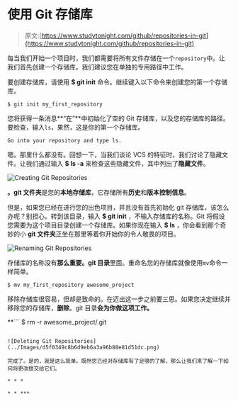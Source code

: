# 使用 Git 存储库

> 原文:[https://www.studytonight.com/github/repositories-in-git](https://www.studytonight.com/github/repositories-in-git)

每当我们开始一个项目时，我们都需要将所有文件存储在一个`repository`中。让我们首先创建一个存储库。我们建议您在单独的专用路径中工作。

要创建存储库，请使用 **$ git init** 命令。继续键入以下命令来创建您的第一个存储库。

```
$ git init my_first_repository
```

您将获得一条消息**“在”**中初始化了空的 Git 存储库，以及您的存储库的路径。要检查，输入`ls`，果然，这是你的第一个存储库。

```
Go into your repository and type ls.
```

嗯。那里什么都没有。回想一下，当我们谈论 VCS 的特征时，我们讨论了隐藏文件。让我们通过输入 **$ ls -a** 来检查这些隐藏文件，其中列出了**隐藏文件**。

![Creating Git Repositories](../Images/1cd1d2efe04cd5c91c4b5019ec840a05.png)

**。git 文件夹**是您的**本地存储库**，它存储所有**历史**和**版本控制信息**。

但是，如果您已经在进行您的出色项目，并且没有首先初始化 git 存储库，该怎么办呢？别担心。转到该目录，输入 **$ git init** ，不输入存储库的名称。Git 将假设您需要为这个项目目录创建一个存储库。如果你现在输入 **$ ls** ，你会看到那个奇妙的小 **git 文件夹**正坐在那里等着你开始你的令人敬畏的项目。

![Renaming Git Repositories](../Images/1e973e53718af7602e0afae1c9063165.png)

存储库的名称没有**那么重要。git 目录**里面。重命名您的存储库就像使用`mv`命令一样简单。

```
$ mv my_first_repository awesome_project
```

移除存储库很容易，但却是致命的。在迈出这一步之前要三思。如果您决定继续并移除您的存储库，**删除**。git 目录**会为你做这项工作。**

 **```
$ rm -r awesome_project/.git
```

![Deleting Git Repositories](../Images/d5f0349c8b6d9eb6a3a96b88e81d51dc.png)

完成了。是的，就是这么简单。既然您已经对存储库有了足够的了解，那么让我们来了解一下如何将更改提交给它们。

* * *

* * ***